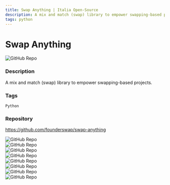 ```yaml
---
title: Swap Anything | Italia Open-Source
description: A mix and match (swap) library to empower swapping-based projects.
tags: python
---
```

        

# Swap Anything

![GitHub Repo](https://img.shields.io/static/v1?label=category&message=opensource&color=green)

### Description

A mix and match (swap) library to empower swapping-based projects.

### Tags

`Python`

### Repository

https://github.com/founderswap/swap-anything

![GitHub Repo](https://img.shields.io/github/stars/founderswap/swap-anything?style=social)<br />![GitHub Repo](https://img.shields.io/github/forks/founderswap/swap-anything?style=social)<br />![GitHub Repo](https://img.shields.io/github/v/tag/founderswap/swap-anything?style=social)<br />![GitHub Repo](https://img.shields.io/github/contributors/founderswap/swap-anything)<br />![GitHub Repo](https://img.shields.io/github/issues-pr/founderswap/swap-anything)<br />![GitHub Repo](https://img.shields.io/github/issues/founderswap/swap-anything)<br />![GitHub Repo](https://img.shields.io/github/license/founderswap/swap-anything)<br />![GitHub Repo](https://img.shields.io/github/last-commit/founderswap/swap-anything)<br />